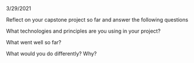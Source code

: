 3/29/2021

Reflect on your capstone project so far and answer the following questions

What technologies and principles are you using in your project?

What went well so far?

What would you do differently? Why?